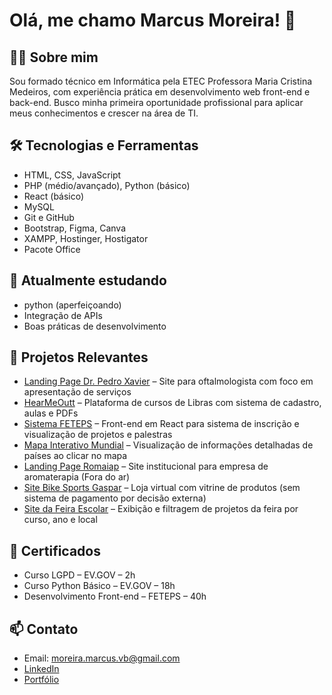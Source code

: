 # Olá, me chamo Marcus Moreira! 👋

## 👨‍💻 Sobre mim
Sou formado técnico em Informática pela ETEC Professora Maria Cristina Medeiros, com experiência prática em desenvolvimento web front-end e back-end. Busco minha primeira oportunidade profissional para aplicar meus conhecimentos e crescer na área de TI.

## 🛠️ Tecnologias e Ferramentas
- HTML, CSS, JavaScript
- PHP (médio/avançado), Python (básico)
- React (básico)
- MySQL
- Git e GitHub
- Bootstrap, Figma, Canva
- XAMPP, Hostinger, Hostigator
- Pacote Office

## 🌱 Atualmente estudando
- python (aperfeiçoando)
- Integração de APIs
- Boas práticas de desenvolvimento

## 💼 Projetos Relevantes
- [Landing Page Dr. Pedro Xavier](https://drpedroxavier.com.br) – Site para oftalmologista com foco em apresentação de serviços  
- [HearMeOutt](https://github.com/Hearme0ut/site) – Plataforma de cursos de Libras com sistema de cadastro, aulas e PDFs  
- [Sistema FETEPS](#) – Front-end em React para sistema de inscrição e visualização de projetos e palestras  
- [Mapa Interativo Mundial](https://github.com/MarcusVBMoreira/Mapa_Mundi) – Visualização de informações detalhadas de países ao clicar no mapa  
- [Landing Page Romaiap](https://github.com/MarcusVBMoreira/Romaiap) – Site institucional para empresa de aromaterapia (Fora do ar)
- [Site Bike Sports Gaspar](https://github.com/MarcusVBMoreira/Bike-Sports-Gaspar) – Loja virtual com vitrine de produtos (sem sistema de pagamento por decisão externa)  
- [Site da Feira Escolar](https://github.com/MarcusVBMoreira/Bike-Sports-Gaspar) – Exibição e filtragem de projetos da feira por curso, ano e local

## 📜 Certificados
- Curso LGPD – EV.GOV – 2h  
- Curso Python Básico – EV.GOV – 18h  
- Desenvolvimento Front-end – FETEPS – 40h

## 📫 Contato
- Email: moreira.marcus.vb@gmail.com  
- [LinkedIn](https://www.linkedin.com/in/marcusvbmoreira)  
- [Portfólio](#)
